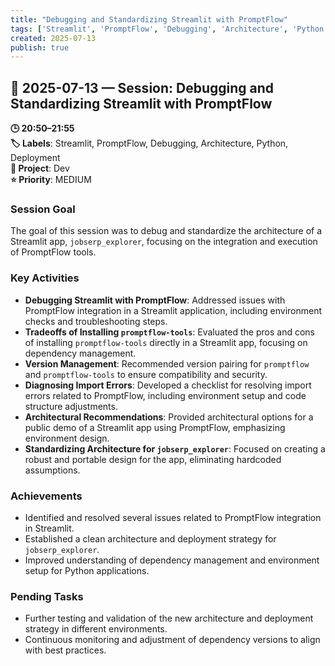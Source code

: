 ```yaml
---
title: "Debugging and Standardizing Streamlit with PromptFlow"
tags: ['Streamlit', 'PromptFlow', 'Debugging', 'Architecture', 'Python', 'Deployment']
created: 2025-07-13
publish: true
---
```


## 📅 2025-07-13 — Session: Debugging and Standardizing Streamlit with PromptFlow

**🕒 20:50–21:55**  
**🏷️ Labels**: Streamlit, PromptFlow, Debugging, Architecture, Python, Deployment  
**📂 Project**: Dev  
**⭐ Priority**: MEDIUM  


### Session Goal
The goal of this session was to debug and standardize the architecture of a Streamlit app, `jobserp_explorer`, focusing on the integration and execution of PromptFlow tools.

### Key Activities
- **Debugging Streamlit with PromptFlow**: Addressed issues with PromptFlow integration in a Streamlit application, including environment checks and troubleshooting steps.
- **Tradeoffs of Installing `promptflow-tools`**: Evaluated the pros and cons of installing `promptflow-tools` directly in a Streamlit app, focusing on dependency management.
- **Version Management**: Recommended version pairing for `promptflow` and `promptflow-tools` to ensure compatibility and security.
- **Diagnosing Import Errors**: Developed a checklist for resolving import errors related to PromptFlow, including environment setup and code structure adjustments.
- **Architectural Recommendations**: Provided architectural options for a public demo of a Streamlit app using PromptFlow, emphasizing environment design.
- **Standardizing Architecture for `jobserp_explorer`**: Focused on creating a robust and portable design for the app, eliminating hardcoded assumptions.

### Achievements
- Identified and resolved several issues related to PromptFlow integration in Streamlit.
- Established a clean architecture and deployment strategy for `jobserp_explorer`.
- Improved understanding of dependency management and environment setup for Python applications.

### Pending Tasks
- Further testing and validation of the new architecture and deployment strategy in different environments.
- Continuous monitoring and adjustment of dependency versions to align with best practices.
